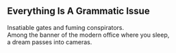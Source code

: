 Everything Is A Grammatic Issue
-------------------------------
Insatiable gates and fuming conspirators.  
Among the banner of the modern office where you sleep,  
a dream passes into cameras.  
